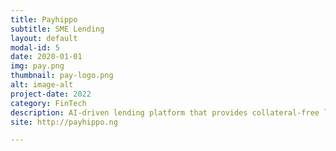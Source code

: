 ```yaml
---
title: Payhippo
subtitle: SME Lending
layout: default
modal-id: 5
date: 2020-01-01
img: pay.png
thumbnail: pay-logo.png
alt: image-alt
project-date: 2022
category: FinTech
description: AI-driven lending platform that provides collateral-free loans to small and medium-sized businesses
site: http://payhippo.ng

---
```

